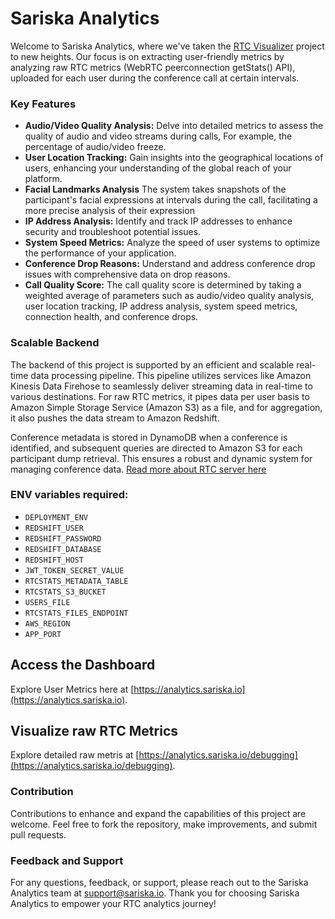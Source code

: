 # Sariska Analytics

Welcome to Sariska Analytics, where we've taken the [RTC Visualizer](https://github.com/SariskaIO/rtc-visualizer) project to new heights. Our focus is on extracting user-friendly metrics by analyzing raw RTC metrics (WebRTC peerconnection getStats() API), uploaded for each user during the conference call at certain intervals. 

### Key Features
- **Audio/Video Quality Analysis:** Delve into detailed metrics to assess the quality of audio and video streams during calls, For example, the percentage of audio/video freeze.
- **User Location Tracking:** Gain insights into the geographical locations of users, enhancing your understanding of the global reach of your platform.
- **Facial Landmarks Analysis** The system takes snapshots of the participant's facial expressions at intervals during the call, facilitating a more precise analysis of their expression
- **IP Address Analysis:** Identify and track IP addresses to enhance security and troubleshoot potential issues.
- **System Speed Metrics:** Analyze the speed of user systems to optimize the performance of your application.
- **Conference Drop Reasons:** Understand and address conference drop issues with comprehensive data on drop reasons.
- **Call Quality Score:** The call quality score is determined by taking a weighted average of parameters such as audio/video quality analysis, user location tracking, IP address analysis, system speed metrics, connection health, and conference drops.

### Scalable Backend
The backend of this project is supported by an efficient and scalable real-time data processing pipeline. This pipeline utilizes services like Amazon Kinesis Data Firehose to seamlessly deliver streaming data in real-time to various destinations. For raw RTC metrics, it pipes data per user basis to Amazon Simple Storage Service (Amazon S3) as a file, and for aggregation, it also pushes the data stream to Amazon Redshift.

Conference metadata is stored in DynamoDB when a conference is identified, and subsequent queries are directed to Amazon S3 for each participant dump retrieval. This ensures a robust and dynamic system for managing conference data.
[Read more about RTC server here](https://github.com/SariskaIO/rtcstats-server)


### ENV variables required:

-  `DEPLOYMENT_ENV`
-  `REDSHIFT_USER`
-  `REDSHIFT_PASSWORD`
-  `REDSHIFT_DATABASE`
-  `REDSHIFT_HOST`
-  `JWT_TOKEN_SECRET_VALUE`
-  `RTCSTATS_METADATA_TABLE`
-  `RTCSTATS_S3_BUCKET`
-  `USERS_FILE`
-  `RTCSTATS_FILES_ENDPOINT`
-  `AWS_REGION`
-  `APP_PORT`

## Access the Dashboard
Explore User Metrics here  at [https://analytics.sariska.io](https://analytics.sariska.io).

## Visualize raw RTC Metrics
Explore detailed raw metris at [https://analytics.sariska.io/debugging](https://analytics.sariska.io/debugging).

### Contribution
Contributions to enhance and expand the capabilities of this project are welcome. Feel free to fork the repository, make improvements, and submit pull requests.

### Feedback and Support
For any questions, feedback, or support, please reach out to the Sariska Analytics team at [support@sariska.io](mailto:support@sariska.io).
Thank you for choosing Sariska Analytics to empower your RTC analytics journey!

